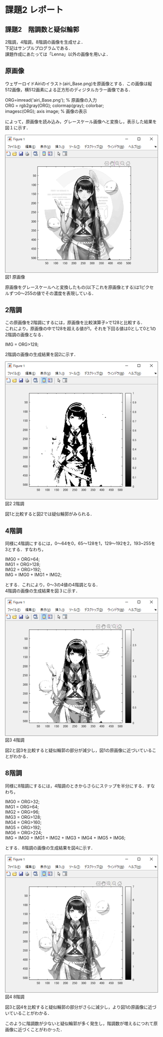 # 課題2 レポート
## 課題2　階調数と疑似輪郭  
2階調，4階調，8階調の画像を生成せよ．  
下記はサンプルプログラムである．  
課題作成にあたっては「Lenna」以外の画像を用いよ．  

## 原画像
ウェザーロイドAiriのイラスト(airi_Base.png)を原画像とする．この画像は縦512画像，横512画素による正方形のディジタルカラー画像である．  

ORG=imread('airi_Base.png'); % 原画像の入力  
ORG = rgb2gray(ORG); colormap(gray); colorbar;  
imagesc(ORG); axis image; % 画像の表示  

によって，原画像を読み込み，グレースケール画像へと変換し，表示した結果を図１に示す．  

![原画像](https://github.com/Shinn-Toku/lecture_image_processing/blob/master/image/kadai2/kadai2_org_img.png?raw=true)  
図1 原画像  

原画像をグレースケールへと変換したもの(以下これを原画像とする)は1ピクセルずつ0～255の値でその濃度を表現している．  

## 2階調
この原画像を2階調にするには，原画像を比較演算子>で128と比較する．  
これにより，原画像の中で128を超える値が1，それを下回る値は0として0と1の2階調の画像となる．  

IMG = ORG>128;  

2階調の画像の生成結果を図2に示す．  

![2階調画像](https://github.com/Shinn-Toku/lecture_image_processing/blob/master/image/kadai2/kadai2_2tone.png?raw=true)  
図2 2階調  

図1と比較すると図2では疑似輪郭がみられる．  

## 4階調
同様に4階調にするには，0～64を0，65～128を1，129～192を2，193~255を3とする．すなわち，  

IMG0 = ORG>64;  
IMG1 = ORG>128;  
IMG2 = ORG>192;  
IMG = IMG0 + IMG1 + IMG2;  

とする．これにより，0～3の4値の4階調となる．  
4階調の画像の生成結果を図３に示す．  

![4階調画像](https://github.com/Shinn-Toku/lecture_image_processing/blob/master/image/kadai2/kadai2_4tone.png?raw=true)  
図3 4階調  

図2と図3を比較すると疑似輪郭の部分が減少し，図1の原画像に近づいていることがわかる．  

## 8階調
同様に8階調にするには，4階調のときからさらにステップを半分にする．すなわち，  

IMG0 = ORG>32;  
IMG1 = ORG>64;  
IMG2 = ORG>96;  
IMG3 = ORG>128;  
IMG4 = ORG>160;  
IMG5 = ORG>192;  
IMG6 = ORG>224;  
IMG = IMG0 + IMG1 + IMG2 + IMG3 + IMG4 + IMG5 + IMG6;  

とする．8階調の画像の生成結果を図4に示す．  

![原画像](https://github.com/Shinn-Toku/lecture_image_processing/blob/master/image/kadai2/kadai2_8tone.png?raw=true)  
図4 8階調  

図3と図4を比較すると疑似輪郭の部分がさらに減少し，より図1の原画像に近づいていることがわかる．  

このように階調数が少ないと疑似輪郭が多く発生し，階調数が増えるにつれて原画像に近づくことがわかった．   
